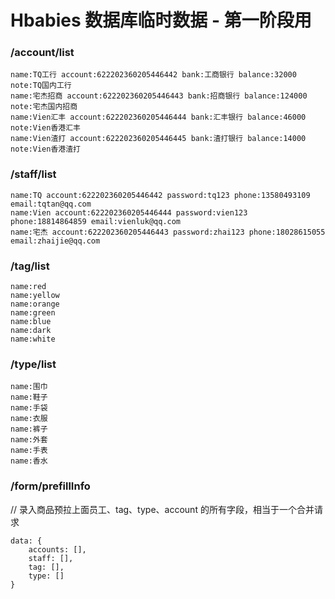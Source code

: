 # Hbabies 数据库临时数据 - 第一阶段用


### /account/list

```
name:TQ工行 account:622202360205446442 bank:工商银行 balance:32000 note:TQ国内工行
name:宅杰招商 account:622202360205446443 bank:招商银行 balance:124000 note:宅杰国内招商
name:Vien汇丰 account:622202360205446444 bank:汇丰银行 balance:46000 note:Vien香港汇丰
name:Vien渣打 account:622202360205446445 bank:渣打银行 balance:14000 note:Vien香港渣打
```

### /staff/list

```
name:TQ account:622202360205446442 password:tq123 phone:13580493109 email:tqtan@qq.com
name:Vien account:622202360205446444 password:vien123 phone:18814864859 email:vienluk@qq.com
name:宅杰 account:622202360205446443 password:zhai123 phone:18028615055 email:zhaijie@qq.com
```

### /tag/list

```
name:red
name:yellow
name:orange
name:green
name:blue
name:dark
name:white
```

### /type/list

```
name:围巾
name:鞋子
name:手袋
name:衣服
name:裤子
name:外套
name:手表
name:香水
```

### /form/prefillInfo

// 录入商品预拉上面员工、tag、type、account 的所有字段，相当于一个合并请求

```
data: {
	accounts: [],
	staff: [],
	tag: [],
	type: []
}
```